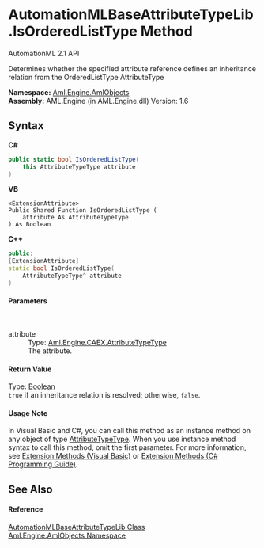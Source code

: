 # AutomationMLBaseAttributeTypeLib.IsOrderedListType Method 
AutomationML 2.1 API 

Determines whether the specified attribute reference defines an inheritance relation from the OrderedListType AttributeType

**Namespace:**&nbsp;<a href="N_Aml_Engine_AmlObjects">Aml.Engine.AmlObjects</a><br />**Assembly:**&nbsp;AML.Engine (in AML.Engine.dll) Version: 1.6

## Syntax

**C#**<br />
``` C#
public static bool IsOrderedListType(
	this AttributeTypeType attribute
)
```

**VB**<br />
``` VB
<ExtensionAttribute>
Public Shared Function IsOrderedListType ( 
	attribute As AttributeTypeType
) As Boolean
```

**C++**<br />
``` C++
public:
[ExtensionAttribute]
static bool IsOrderedListType(
	AttributeTypeType^ attribute
)
```


#### Parameters
&nbsp;<dl><dt>attribute</dt><dd>Type: <a href="T_Aml_Engine_CAEX_AttributeTypeType">Aml.Engine.CAEX.AttributeTypeType</a><br />The attribute.</dd></dl>

#### Return Value
Type: <a href="https://docs.microsoft.com/dotnet/api/system.boolean" target="_parent" rel="noopener noreferrer">Boolean</a><br />`true` if an inheritance relation is resolved; otherwise, `false`.

#### Usage Note
In Visual Basic and C#, you can call this method as an instance method on any object of type <a href="T_Aml_Engine_CAEX_AttributeTypeType">AttributeTypeType</a>. When you use instance method syntax to call this method, omit the first parameter. For more information, see <a href="https://docs.microsoft.com/dotnet/visual-basic/programming-guide/language-features/procedures/extension-methods" target="_blank" rel="noopener noreferrer">Extension Methods (Visual Basic)</a> or <a href="https://docs.microsoft.com/dotnet/csharp/programming-guide/classes-and-structs/extension-methods" target="_blank" rel="noopener noreferrer">Extension Methods (C# Programming Guide)</a>.

## See Also


#### Reference
<a href="T_Aml_Engine_AmlObjects_AutomationMLBaseAttributeTypeLib">AutomationMLBaseAttributeTypeLib Class</a><br /><a href="N_Aml_Engine_AmlObjects">Aml.Engine.AmlObjects Namespace</a><br />